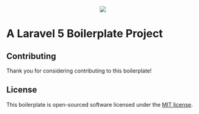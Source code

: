 <p align="center"><img src="https://laravel.com/assets/img/components/logo-laravel.svg"></p>

# A Laravel 5 Boilerplate Project

## Contributing

Thank you for considering contributing to this boilerplate!

## License

This boilerplate is open-sourced software licensed under the [MIT license](http://opensource.org/licenses/MIT).
